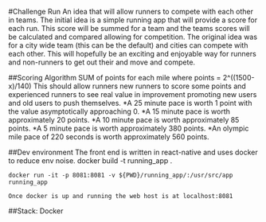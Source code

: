 #Challenge Run
An idea that will allow runners to compete with each other in teams. The initial idea is a simple running app that will provide a score for each run. This score will be summed for a team and the teams scores will be calculated and compared allowing for competition. The original idea was for a city wide team (this can be the default) and cities can compete with each other. This will hopefully be an exciting and enjoyable way for runners and non-runners to get out their and move and compete. 

##Scoring Algorithm
SUM of points for each mile where points = 2^((1500-x)/140)
This should allow runners new runners to score some points and experienced runners to see real value in improvement promoting new users and old users to push themselves.
*A 25 minute pace is worth 1 point with the value asymptotically approaching 0.
*A 15 minute pace is worth approximately 20 points.
*A 10 minute pace is worth approximately 85 points.
*A 5 minute pace is worth approximately 380 points.
*An olympic mile pace of 220 seconds is worth approximately 560 points.



##Dev environment
The front end is written in react-native and uses docker to reduce env noise.
docker build -t running_app .
```
docker run -it -p 8081:8081 -v ${PWD}/running_app/:/usr/src/app running_app
```
```
Once docker is up and running the web host is at localhost:8081
```


##Stack:
Docker
